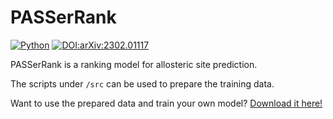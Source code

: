 # PASSerRank
[![Python](https://img.shields.io/badge/Python-3.7+-blue.svg)](https://www.python.org)
[![DOI:arXiv:2302.01117](http://img.shields.io/badge/DOI-arXiv:2302.01117-B31B1B.svg)](https://arxiv.org/abs/2302.01117)


PASSerRank is a ranking model for allosteric site prediction. 

The scripts under `/src` can be used to prepare the training data. 

Want to use the prepared data and train your own model? [Download it here!](https://drive.google.com/drive/folders/1BB5yIBV6J0CB1dDbvoiHj_0-apPsjvVP?usp=share_link)

